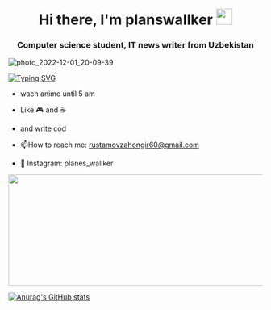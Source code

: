 <h1 align="center">Hi there, I'm planswallker</a> 
<img src="https://github.com/blackcater/blackcater/raw/main/images/Hi.gif" height="32"/></h1>
<h3 align="center">Computer science student, IT news writer from Uzbekistan </h3>

![photo_2022-12-01_20-09-39](https://user-images.githubusercontent.com/116448008/205088168-bdc1d2b9-1b80-400f-a913-4c7286251f53.jpg)

 [![Typing SVG](https://readme-typing-svg.herokuapp.com?color=%2336BCF7&lines=About+me+😉)](https://git.io/typing-svg)


- wach anime until 5 am           
- Like 🎮 and ☕
- and write cod

- :mailbox:How to reach me: rustamovzahongir60@gmail.com
- 📸 Instagram: planes_wallker

<img src="https://habrastorage.org/getpro/habr/upload_files/5ff/bcb/03a/5ffbcb03abb1ccfaa54a6c2055e0fe58.gif" width="1023" height="220" data-src="https://habrastorage.org/getpro/habr/upload_files/5ff/bcb/03a/5ffbcb03abb1ccfaa54a6c2055e0fe58.gif">

 [![Anurag's GitHub stats](https://github-readme-stats.vercel.app/api?username=planswallker)](https://github.com/anuraghazra/github-readme-stats)



